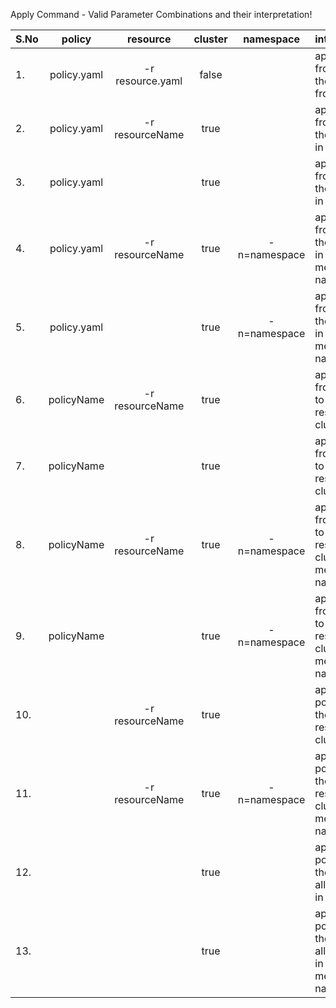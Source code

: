 Apply Command - Valid Parameter Combinations and their interpretation!

| S.No | policy        | resource         | cluster   | namespace      | interpretation                                                                           |
| ---- |:-------------:| :---------------:| :--------:| :-------------:| :----------------------------------------------------------------------------------------| 
| 1.   | policy.yaml   | -r resource.yaml | false     |                | apply policy from file to the resource from file                                         |
| 2.   | policy.yaml   | -r resourceName  | true      |                | apply policy from file to the resource in cluster                                        |
| 3.   | policy.yaml   |                  | true      |                | apply policy from file to all the resources in cluster                                   |
| 4.   | policy.yaml   | -r resourceName  | true      | -n=namespace   | apply policy from file to the resource in cluster in mentioned namespace                 |
| 5.   | policy.yaml   |                  | true      | -n=namespace   | apply policy from file to all the resources in cluster in mentioned namespace            |
| 6.   | policyName    | -r resourceName  | true      |                | apply policy from cluster to the resource in cluster                                     |
| 7.   | policyName    |                  | true      |                | apply polify from cluster to all the resouces in cluster                                 |
| 8.   | policyName    | -r resourceName  | true      | -n=namespace   | apply policy from cluster to the resource in cluster in mentioned namespace              |
| 9.   | policyName    |                  | true      | -n=namespace   | apply polify from cluster to all the resouces in cluster in mentioned namespace          |
| 10.  |               | -r resourceName  | true      |                | applying all policies from the cluster to resouce in cluster                             |
| 11.  |               | -r resourceName  | true      | -n=namespace   | applying all policies from the cluster to resouce in cluster in mentioned namespace      |
| 12.  |               |                  | true      |                | applying all policies from the cluster to all resouces in cluster                        |
| 13.  |               |                  | true      |                | applying all policies from the cluster to all resouces in cluster in mentioned namespace |




